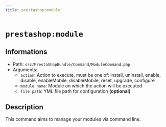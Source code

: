 ```yaml
---
title: prestashop:module
---
```


# `prestashop:module`

## Informations

* Path: `src/PrestaShopBundle/Command/ModuleCommand.php`
* Arguments:
  * `action`: Action to execute, must be one of: install, uninstall, enable, disable, enableMobile, disableMobile, reset, upgrade, configure
  * `module name`: Module on which the action will be executed
  * `file path`: YML file path for configuration __(optional)__

## Description

This command aims to manage your modules via command line.

